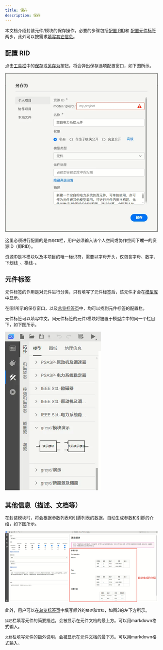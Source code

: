 ```yaml
---
title: 保存
description: 保存
---
```


本文档介绍封装元件/模块的保存操作，必要的步骤包括[配置 RID](#配置-rid)和 [配置元件标签](#元件标签)两步，此外可以按需求[填写其它信息](#其他信息描述文档等)。

## 配置 RID

点击[工具栏](../../../40-workbench/10-toolbar/index.md)中的[保存](../../../40-workbench/10-toolbar/index.md#保存)或[另存为](../../../40-workbench/10-toolbar/index.md#另存为)按钮，将会弹出保存选项配置窗口，如下图所示。

![图1 保存选项配置窗口](image.png)

这里必须进行配置的是```资源ID```栏，用户必须输入该个人空间或协作空间下**唯一**的资源ID（即RID）。

资源ID是本模块以及本项目的唯一标识符，需要以字母开头，仅包含字母、数字、下划线```_```、横线```-```。

## 元件标签

元件标签的作用是对元件进行分类，只有填写了元件标签后，该元件才会在[模型库](../../../40-workbench/20-function-zone/30-design-tab/index.md#模型)中显示。

在图1所示的保存窗口，以及[总览标签页](../../../40-workbench/20-function-zone/10-summary-tab/index.md)中，均可以找到元件标签的配置栏。

元件标签可以填写中文。同元件标签的元件/模块将被置于模型库中的同一个栏目下，如下图所示。

![图2 元件标签效果](image-2.png)

## 其他信息（描述、文档等）

在封装模块时，将会根据参数列表和引脚列表的数据，自动生成参数和引脚的介绍，如下图所示。

![图3 自动生成的介绍](image-1.png)

此外，用户可以在[总览标签页](../../../40-workbench/20-function-zone/10-summary-tab/index.md)中填写额外的```描述```和```文档```，如图3的左下方所示。

```描述```栏填写元件的简要描述，会被显示在元件文档的最上方。可以用markdown格式输入。

```文档```栏填写元件的额外说明，会被显示在元件文档的最下方。可以用markdown格式输入。